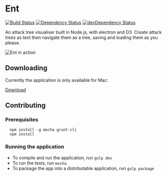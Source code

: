 # Ent
[![Build Status](https://snap-ci.com/ThoughtWorksInc/ent/branch/master/build_image)](https://snap-ci.com/ThoughtWorksInc/ent/branch/master) [![Dependency Status](https://david-dm.org/ThoughtWorksInc/ent.svg)](https://david-dm.org/ThoughtWorksInc/ent) [![devDependency Status](https://david-dm.org/ThoughtWorksInc/ent/dev-status.svg)](https://david-dm.org/ThoughtWorksInc/ent#info=devDependencies)

An attack tree visualiser built in Node.js, with electron and D3. Create attack trees as text then navigate them as a tree, saving and loading them as you please.

![Ent in action](https://github.com/ThoughtWorksInc/ent/blob/master/doc/ent.gif)

## Downloading

Currently the application is only available for Mac:

[Download](https://github.com/ThoughtWorksInc/ent/releases/download/v0.2/Ent.app.zip)

## Contributing

### Prerequisites

``` shell
  npm install -g mocha grunt-cli
  npm install
```

### Running the application

* To compile and run the application, run `gulp dev`
* To run the tests, run `mocha`.
* To package the app into a distributable application, run `gulp package`
